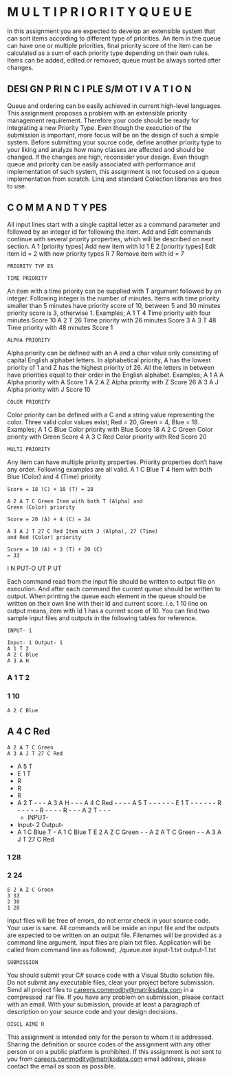 # M U L T I P R I O R I T Y Q U E U E

In this assignment you are expected to develop an extensible system that can sort items according to
different type of priorities. An item in the queue can have one or multiple priorities, final priority
score of the item can be calculated as a sum of each priority type depending on their own rules. Items
can be added, edited or removed; queue must be always sorted after changes.

## DESI GN P RI N C I PLE S/M OT I V A T I O N

Queue and ordering can be easily achieved in current high-level languages. This assignment proposes
a problem with an extensible priority management requirement. Therefore your code should be
ready for integrating a new Priority Type. Even though the execution of the submission is important,
more focus will be on the design of such a simple system. Before submitting your source code, define
another priority type to your liking and analyze how many classes are affected and should be
changed. If the changes are high, reconsider your design. Even though queue and priority can be
easily associated with performance and implementation of such system, this assignment is not
focused on a queue implementation from scratch. Linq and standard Collection libraries are free to
use.

## C O M M A N D T Y PES

All input lines start with a single capital letter as a command parameter and followed by an integer id
for following the item. Add and Edit commands continue with several priority properties, which will
be described on next section.
A 1 [priority types] Add new item with Id 1
E 2 [priority types] Edit item id = 2 with new priority types
R 7 Remove item with id = 7

```
PRIORITY TYP ES
```
```
TIME PRIORITY
```
An item with a time priority can be supplied with T argument followed by an integer. Following
integer is the number of minutes. Items with time priority smaller than 5 minutes have priority score
of 10, between 5 and 30 minutes priority score is 3, otherwise 1.
Examples;
A 1 T 4 Time priority with four minutes Score 10
A 2 T 26 Time priority with 26 minutes Score 3
A 3 T 48 Time priority with 48 minutes Score 1


```
ALPHA PRIORITY
```
Alpha priority can be defined with an A and a char value only consisting of capital English alphabet
letters. In alphabetical priority, A has the lowest priority of 1 and Z has the highest priority of 26. All
the letters in between have priorities equal to their order in the English alphabet.
Examples;
A 1 A A Alpha priority with A Score 1
A 2 A Z Alpha priority with Z Score 26
A 3 A J Alpha priority with J Score 10

```
COLOR PRIORITY
```
Color priority can be defined with a C and a string value representing the color. Three valid color
values exist; Red = 20, Green = 4, Blue = 18.
Examples;
A 1 C Blue Color priority with Blue Score 18
A 2 C Green Color priority with Green Score 4
A 3 C Red Color priority with Red Score 20

```
MULTI PRIORITY
```
Any item can have multiple priority properties. Priority properties don’t have any order. Following
examples are all valid.
A 1 C Blue T 4 Item with both Blue (Color) and
4 (Time) priority

```
Score = 18 (C) + 10 (T) = 28
```
```
A 2 A T C Green Item with both T (Alpha) and
Green (Color) priority
```
```
Score = 20 (A) + 4 (C) = 24
```
```
A 3 A J T 27 C Red Item with J (Alpha), 27 (Time)
and Red (Color) priority
```
```
Score = 10 (A) + 3 (T) + 20 (C)
= 33
```
I N PUT-O UT P UT

Each command read from the input file should be written to output file on execution. And after each
command the current queue should be written to output. When printing the queue each element in
the queue should be written on their own line with their Id and current score. i.e. 1 10 line on output
means, item with Id 1 has a current score of 10. You can find two sample input files and outputs in
the following tables for reference.

```
INPUT- 1
```
```
Input- 1 Output- 1
A 1 T 2
A 2 C Blue
A 3 A H
```
### A 1 T 2

### 1 10

```
A 2 C Blue
```

## A 4 C Red

```
A 2 A T C Green
A 3 A J T 27 C Red
```
- A 5 T
- E 1 T
- R
- R
- R
- A 2 T
      -
      -
      - A 3 A H
      -
      -
      - A 4 C Red
      -
      -
      -
      - A 5 T
      -
      -
      -
      -
      -
      - E 1 T
      -
      -
      -
      -
      -
      - R
      -
      -
      -
      -
      - R
      -
      -
      -
      - R
      -
      -
      - A 2 T
      -
      -
      -
   - INPUT-
- Input- 2 Output-
- A 1 C Blue T
      - A 1 C Blue T E 2 A Z C Green
      -
      - A 2 A T C Green
      -
      - A 3 A J T 27 C Red


### 1 28

### 2 24

```
E 2 A Z C Green
3 33
2 30
1 28
```
Input files will be free of errors, do not error check in your source code. Your user is sane. All
commands will be inside an input file and the outputs are expected to be written on an output file.
Filenames will be provided as a command line argument. Input files are plain txt files. Application will
be called from command line as followed;
./queue.exe input-1.txt output-1.txt

```
SUBMISSION
```
You should submit your C# source code with a Visual Studio solution file. Do not submit any
executable files, clear your project before submission. Send all project files to
careers.commodity@matriksdata.com in a compressed .rar file. If you have any problem on
submission, please contact with an email. With your submission, provide at least a paragraph of
description on your source code and your design decisions.

```
DISCL AIME R
```
This assignment is intended only for the person to whom it is addressed. Sharing the definition or
source codes of the assignment with any other person or on a public platform is prohibited. If this
assignment is not sent to you from careers.commodity@matriksdata.com email address, please
contact the email as soon as possible.


